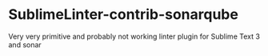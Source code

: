 # SublimeLinter-contrib-sonarqube
Very very primitive and probably not working linter plugin for Sublime Text 3 and sonar
